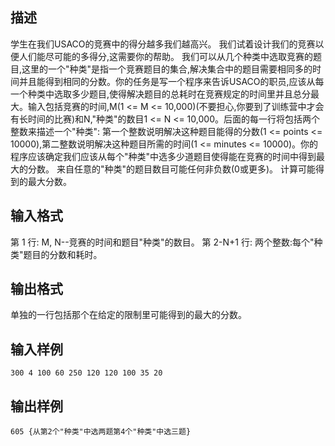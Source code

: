 ## 描述

学生在我们USACO的竞赛中的得分越多我们越高兴。 我们试着设计我们的竞赛以便人们能尽可能的多得分,这需要你的帮助。 我们可以从几个种类中选取竞赛的题目,这里的一个"种类"是指一个竞赛题目的集合,解决集合中的题目需要相同多的时间并且能得到相同的分数。你的任务是写一个程序来告诉USACO的职员,应该从每一个种类中选取多少题目,使得解决题目的总耗时在竞赛规定的时间里并且总分最大。输入包括竞赛的时间,M(1 <= M <= 10,000)(不要担心,你要到了训练营中才会有长时间的比赛)和N,"种类"的数目1 <= N <= 10,000。后面的每一行将包括两个整数来描述一个"种类": 第一个整数说明解决这种题目能得的分数(1 <= points <= 10000),第二整数说明解决这种题目所需的时间(1 <= minutes <= 10000)。你的程序应该确定我们应该从每个"种类"中选多少道题目使得能在竞赛的时间中得到最大的分数。 来自任意的"种类"的题目数目可能任何非负数(0或更多)。 计算可能得到的最大分数。 

## 输入格式

第 1 行: M, N--竞赛的时间和题目"种类"的数目。 第 2-N+1 行: 两个整数:每个"种类"题目的分数和耗时。 

## 输出格式

单独的一行包括那个在给定的限制里可能得到的最大的分数。

## 输入样例

```plaintext
300 4 100 60 250 120 120 100 35 20 
```

## 输出样例

```plaintext
605 {从第2个"种类"中选两题第4个"种类"中选三题} 
```



 



 

